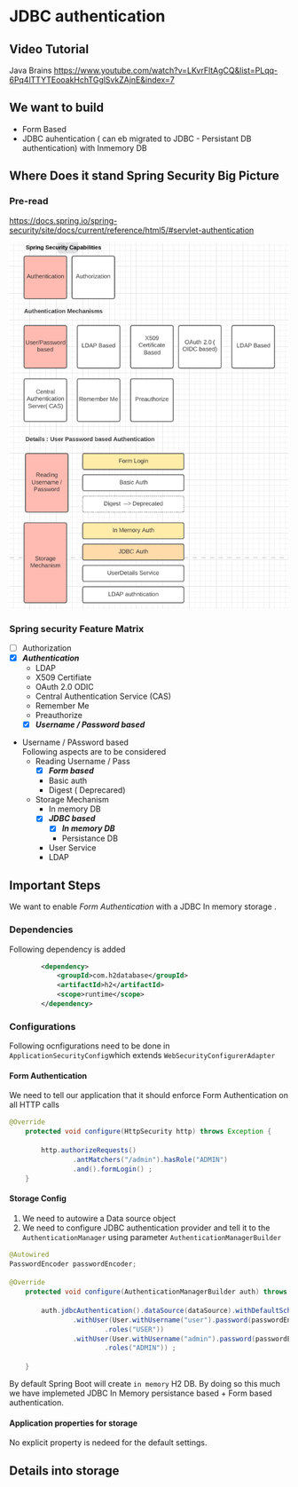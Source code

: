 

# JDBC authentication 
## Video Tutorial
Java Brains https://www.youtube.com/watch?v=LKvrFltAgCQ&list=PLqq-6Pq4lTTYTEooakHchTGglSvkZAjnE&index=7 

## We want to build 
* Form Based 
* JDBC auhentication  ( can eb migrated to JDBC - Persistant DB authentication) with Inmemory DB

## Where Does it stand Spring Security Big Picture 

### Pre-read
https://docs.spring.io/spring-security/site/docs/current/reference/html5/#servlet-authentication   

![BigPicture](diagrams/ch2/bigpic.png)

### Spring security Feature Matrix
* [ ] Authorization 
* [x] _**Authentication**_
    * LDAP
    * X509 Certifiate
    * OAuth 2.0 ODIC
    * Central Authentication Service (CAS)
    * Remember Me
    * Preauthorize
    * [x] _**Username / Password based**_  
* Username / PAssword based <br>
Following aspects are to be considered 
    * Reading Username / Pass
        *  [x] _**Form based**_
        *  Basic auth 
        *  Digest ( Deprecared) 
    * Storage Mechanism 
        * In memory DB        
        * [x] _**JDBC based**_ 
            * [x] _**In memory DB**_
            * Persistance DB
        * User Service 
        * LDAP 

## Important Steps 
We want to enable _Form Authentication_ with a JDBC In memory storage . 
### Dependencies
Following dependency is added
````xml
		<dependency>
			<groupId>com.h2database</groupId>
			<artifactId>h2</artifactId>
			<scope>runtime</scope>
		</dependency>
````
### Configurations
Following ocnfigurations need to be done in `ApplicationSecurityConfig`which extends `WebSecurityConfigurerAdapter`
#### Form Authentication 
We need to tell our application that it should enforce Form Authentication on all HTTP calls
````java
@Override
	protected void configure(HttpSecurity http) throws Exception {
		
		http.authorizeRequests()
		        .antMatchers("/admin").hasRole("ADMIN")
		        .and().formLogin() ;
    }
````

#### Storage Config
1. We need to autowire a Data source object
2. We need to configure JDBC authentication provider and tell it to the  `AuthenticationManager` using parameter `AuthenticationManagerBuilder`
````java
@Autowired
PasswordEncoder passwordEncoder;

@Override
	protected void configure(AuthenticationManagerBuilder auth) throws Exception {

		auth.jdbcAuthentication().dataSource(dataSource).withDefaultSchema()
				.withUser(User.withUsername("user").password(passwordEncoder.encode("pass"))
						.roles("USER"))
				.withUser(User.withUsername("admin").password(passwordEncoder.encode("pass"))
						.roles("ADMIN")) ;

	}
````
By default Spring Boot will create `in memory` H2 DB. 
By doing so this much we have implemeted JDBC In Memory persistance based + Form based authentication. 

#### Application properties for storage
 No explicit property is nedeed for the default settings. 

## Details into storage 